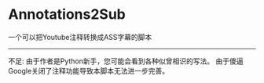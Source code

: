 # Annotations2Sub

一个可以把Youtube注释转换成ASS字幕的脚本

---

不足:
由于作者是Python新手，您可能会看到各种似曾相识的写法。
由于傻逼Google关闭了注释功能导致本脚本无法进一步完善。
